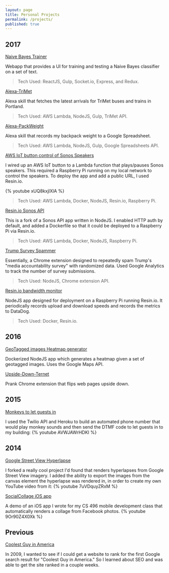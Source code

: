 ```yaml
---
layout: page
title: Personal Projects
permalink: /projects/
published: true
---
```


## 2017

[Naive Bayes Trainer](https://github.com/davidmerrick/Naive-Bayes-Trainer)

Webapp that provides a UI for training and testing a Naive Bayes classifier on a set of text.

> Tech Used: ReactJS, Gulp, Socket.io, Express, and Redux.

[Alexa-TriMet](https://www.david-merrick.com/2017/04/26/alexa-skill-for-trimet-arrivals/)

Alexa skill that fetches the latest arrivals for TriMet buses and trains in Portland.

> Tech Used: AWS Lambda, NodeJS, Gulp, TriMet API.

[Alexa-PackWeight](https://github.com/davidmerrick/alexa-pack-weight)

Alexa skill that records my backpack weight to a Google Spreadsheet.

> Tech Used: AWS Lambda, NodeJS, Gulp, Google Spreadsheets API.

[AWS IoT button control of Sonos Speakers](https://youtu.be/xUQ8kxjlXlA)

I wired up an AWS IoT button to a Lambda function that plays/pauses Sonos speakers.
This required a Raspberry Pi running on my local network to control the speakers.
To deploy the app and add a public URL, I used Resin.io.

{% youtube xUQ8kxjlXlA %}

> Tech Used: AWS Lambda, Docker, NodeJS, Resin.io, Raspberry Pi.

[Resin.io Sonos API](https://github.com/davidmerrick/rpi-node-sonos-http-api)

This is a fork of a Sonos API app written in NodeJS. I enabled HTTP auth by default, and 
added a Dockerfile so that it could be deployed to a Raspberry Pi via Resin.io.

> Tech Used: AWS Lambda, Docker, NodeJS, Raspberry Pi.

[Trump Survey Spammer](https://github.com/davidmerrick/trump-survey-spammer)

Essentially, a Chrome extension designed to repeatedly spam Trump's "media accountability survey"
with randomized data. Used Google Analytics to track the number of survey submissions.

> Tech Used: NodeJS, Chrome extension API.

[Resin.io bandwidth monitor](https://github.com/davidmerrick/alexa-pack-weight)

NodeJS app designed for deployment on a Raspberry Pi running Resin.io. 
It periodically records upload and download speeds and records the metrics to DataDog.

> Tech Used: Docker, Resin.io.

## 2016

[GeoTagged images Heatmap generator](https://www.david-merrick.com/2016/10/30/how-to-generate-heatmaps-from-geotagged-images/)

Dockerized NodeJS app which generates a heatmap given a set of geotagged images.
Uses the Google Maps API.

[Upside-Down-Ternet](https://github.com/davidmerrick/Upside-Down-Ternet)

Prank Chrome extension that flips web pages upside down.

## 2015 

[Monkeys to let guests in](https://www.youtube.com/watch?v=AVWJAWrHDKI)

I used the Twilio API and Heroku to build an automated phone number that would play
monkey sounds and then send the DTMF code to let guests in to my building:
{% youtube AVWJAWrHDKI %}

## 2014

[Google Street View Hyperlapse](https://github.com/davidmerrick/Street-View-Hyperlapse)

I forked a really cool project I'd found that renders hyperlapses from Google Street View imagery.
I added the ability to export the images from the canvas element the hyperlapse was rendered in, 
in order to create my own YouTube video from it:
{% youtube 7uVDquyZRxM %}

[SocialCollage iOS app](https://www.youtube.com/watch?v=9Or90Z4X0Xk)

A demo of an iOS app I wrote for my CS 496 mobile development class that automatically renders a collage 
from Facebook photos.
{% youtube 9Or90Z4X0Xk %}

## Previous

[Coolest Guy in America](https://coolestguyinamerica.com/)

In 2009, I wanted to see if I could get a website to rank for the first Google search result for
"Coolest Guy in America." So I learned about SEO and was able to get the site ranked in a couple weeks.

